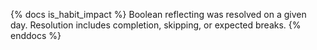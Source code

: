 {% docs is_habit_impact %} Boolean reflecting was resolved on a given day. Resolution includes completion, skipping, or expected breaks. {% enddocs %}